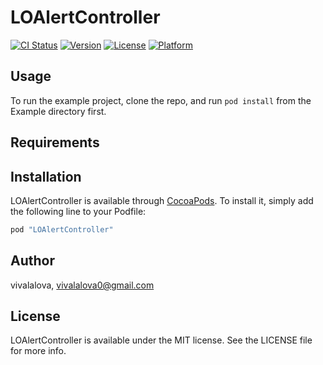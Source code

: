 # LOAlertController

[![CI Status](http://img.shields.io/travis/vivalalova/LOAlertController.svg?style=flat)](https://travis-ci.org/vivalalova/LOAlertController)
[![Version](https://img.shields.io/cocoapods/v/LOAlertController.svg?style=flat)](http://cocoapods.org/pods/LOAlertController)
[![License](https://img.shields.io/cocoapods/l/LOAlertController.svg?style=flat)](http://cocoapods.org/pods/LOAlertController)
[![Platform](https://img.shields.io/cocoapods/p/LOAlertController.svg?style=flat)](http://cocoapods.org/pods/LOAlertController)

## Usage

To run the example project, clone the repo, and run `pod install` from the Example directory first.

## Requirements

## Installation

LOAlertController is available through [CocoaPods](http://cocoapods.org). To install
it, simply add the following line to your Podfile:

```ruby
pod "LOAlertController"
```

## Author

vivalalova, vivalalova0@gmail.com

## License

LOAlertController is available under the MIT license. See the LICENSE file for more info.
